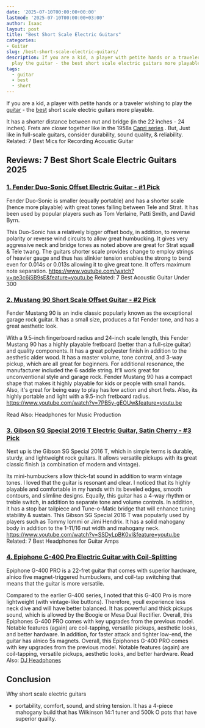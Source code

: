 ```yaml
---
date: '2025-07-10T00:00:00+00:00'
lastmod: '2025-07-10T00:00:00+03:00'
author: Isaac
layout: post
title: "Best Short Scale Electric Guitars"
categories:
- Guitar
slug: /best-short-scale-electric-guitars/
description: If you are a kid, a player with petite hands or a traveler wishing to
  play the guitar - the best short scale electric guitars more playable.
tags: 
  - guitar
  - best
  - short
---
```

If you are a kid, a player with petite hands or a traveler wishing to play the [guitar](/posts/best-acoustic-guitar-under-1000/) - the [best](/posts/best-acoustic-guitars-under-200/) short scale electric guitars more playable.

It has a shorter distance between nut and bridge (in the 22 inches - 24  inches).
Frets are closer together like in the 1958s 
[Capri series](https://reverb.com/p/rickenbacker-360-capri-1958-1960)
.
But, Just like in full-scale guitars, consider durability, sound quality, & reliability.
Related:
7 Best Mics for Recording Acoustic Guitar
## Reviews: 7 Best Short Scale Electric Guitars 2025
### [1. Fender Duo-Sonic Offset Electric Guitar - #1 Pick](https://www.amazon.com/dp/B01KWPTLQG/?tag=p-policy-20)
Fender Duo-Sonic is smaller (equally portable) and has a shorter scale (hence more playable) with great tones falling between Tele and Strat. It has been used by popular players such as Tom Verlaine, Patti Smith, and David Byrn.

This Duo-Sonic has a relatively bigger offset body, in addition, to reverse polarity or reverse wind circuits to allow great humbucking. It gives very aggressive neck and bridge tones  as noted above are great for Strat squall & Tele twang.
The guitars shorter scale provides change to employ strings of heavier gauge  and thus has slinkier tension enables the strong to bend even for 0.014s or 0.013s allowing it to give great tone. It offers maximum note separation.
https://www.youtube.com/watch?v=qe3c6jSB9sE&feature=youtu.be
Related:
7 Best Acoustic Guitar Under 300
### [2. Mustang 90 Short Scale Offset Guitar - #2 Pick](https://www.amazon.com/dp/B01KWPTJAO/?tag=p-policy-20)
Fender Mustang 90 is an indie classic popularly known as the exceptional garage rock guitar. It has a small size, produces a fat Fender tone, and has a great aesthetic look.

With a 9.5-inch fingerboard radius and 24-inch scale length, this Fender Mustang 90 has a highly playable fretboard (better than a full-size guitar) and quality components. It has a great polyester finish in addition to the aesthetic alder wood.
It has a master volume, tone control, and 3-way pickup, which are all great for beginners. For additional resonance, the manufacturer included the 6 saddle string. It'll work great for unconventional style and garage rock.
Fender Mustang 90 has a compact shape that makes it highly playable for kids or people with small hands. Also, it's great for being easy to play has low action and short frets. Also, its highly portable and light with a 9.5-inch fretboard radius.
https://www.youtube.com/watch?v=7PB5y-gEOUw&feature=youtu.be

Read Also:
Headphones for Music Production
### [3. Gibson SG Special 2016 T Electric Guitar, Satin Cherry - #3 Pick](https://www.amazon.com/dp/B00843AA2S/?tag=p-policy-20)
Next up is the Gibson SG Special 2016 T, which in simple terms is durable, sturdy, and lightweight rock guitars. It allows versatile pickups with its great classic finish (a combination of modern and vintage).

Its mini-humbuckers allow thick-fat sound in addition to warm vintage tones. I loved that the guitar is resonant and clear. I noticed that its highly playable and comfortable in my hands with its beveled edges, smooth contours, and slimline designs.
Equally, this guitar has a 4-way rhythm or treble switch, in addition to separate tone and volume controls. In addition, it has a stop bar tailpiece and Tune-o-Matic bridge that will enhance tuning stability & sustain.
This Gibson SG Special 2016 T was popularly used by players such as Tommy Iommi or Jimi Hendrix. It has a solid mahogany body in addition to the 1-11/16 nut width and mahogany neck.
https://www.youtube.com/watch?v=SSDyLpBK0vI&feature=youtu.be
Related:
7 Best Headphones for Guitar Amps
### [4. Epiphone G-400 Pro Electric Guitar with Coil-Splitting](https://www.amazon.com/dp/B007AGR5JQ/?tag=p-policy-20)
Epiphone G-400 PRO is a 22-fret guitar that comes with superior hardware, alnico five magnet-triggered humbuckers, and coil-tap switching that means that the guitar is more versatile.

Compared to the earlier G-400 series, I noted that this G-400 Pro is more lightweight (with vintage-like buttons). Therefore, youll experience less neck dive and will have better balanced. It has powerful and thick pickups sound, which is allowed by the Boogie or Mesa Dual Rectifier.
Overall, this Epiphones G-400 PRO comes with key upgrades from the previous model. Notable features (again) are coil-tapping, versatile pickups, aesthetic looks, and better hardware.
In addition, for faster attack and tighter low-end, the guitar has alnico 5s magnets. Overall, this Epiphones G-400 PRO comes with key upgrades from the previous model. Notable features (again) are coil-tapping, versatile pickups, aesthetic looks, and better hardware.
Read Also:
[DJ Headphones](https://pestpolicy.com/best-dj-headphones/)
## Conclusion
Why short scale electric guitars
- portability, comfort, sound, and string tension.
It has a 4-piece mahogany build that has Wilkinson 14:1 tuner and 500k O pots that have superior quality.
